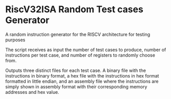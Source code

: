 # RiscV32ISA Random Test cases Generator
A random instruction generator for the RISCV architecture for testing purposes

The script receives as input the number of test cases to produce, number of instructions per test case, and number of registers to randomly choose from.

Outputs three distinct files for each test case. A binary file with the instructions in binary format, a hex file with the instructions in hex format formatted in little endian, and an assembly file where the instructions are simply shown in assembly format with their corresponding memory addresses and hex value.
